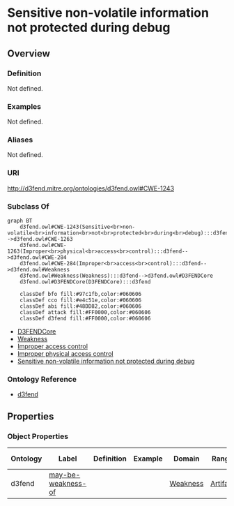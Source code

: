 # Sensitive non-volatile information not protected during debug

## Overview

### Definition
Not defined.

### Examples
Not defined.

### Aliases
Not defined.

### URI
http://d3fend.mitre.org/ontologies/d3fend.owl#CWE-1243

### Subclass Of
```mermaid
graph BT
    d3fend.owl#CWE-1243(Sensitive<br>non-volatile<br>information<br>not<br>protected<br>during<br>debug):::d3fend-->d3fend.owl#CWE-1263
    d3fend.owl#CWE-1263(Improper<br>physical<br>access<br>control):::d3fend-->d3fend.owl#CWE-284
    d3fend.owl#CWE-284(Improper<br>access<br>control):::d3fend-->d3fend.owl#Weakness
    d3fend.owl#Weakness(Weakness):::d3fend-->d3fend.owl#D3FENDCore
    d3fend.owl#D3FENDCore(D3FENDCore):::d3fend
    
    classDef bfo fill:#97c1fb,color:#060606
    classDef cco fill:#e4c51e,color:#060606
    classDef abi fill:#48DD82,color:#060606
    classDef attack fill:#FF0000,color:#060606
    classDef d3fend fill:#FF0000,color:#060606
```

- [D3FENDCore](/docs/ontology/reference/model/D3FENDCore/D3FENDCore.md)
- [Weakness](/docs/ontology/reference/model/D3FENDCore/Weakness/Weakness.md)
- [Improper access control](/docs/ontology/reference/model/D3FENDCore/Weakness/Improper%20access%20control/Improper%20access%20control.md)
- [Improper physical access control](/docs/ontology/reference/model/D3FENDCore/Weakness/Improper%20access%20control/Improper%20physical%20access%20control/Improper%20physical%20access%20control.md)
- [Sensitive non-volatile information not protected during debug](/docs/ontology/reference/model/D3FENDCore/Weakness/Improper%20access%20control/Improper%20physical%20access%20control/Sensitive%20non-volatile%20information%20not%20protected%20during%20debug/Sensitive%20non-volatile%20information%20not%20protected%20during%20debug.md)


### Ontology Reference
- [d3fend](http://d3fend.mitre.org/ontologies/d3fend.owl#)

## Properties
### Object Properties
| Ontology | Label | Definition | Example | Domain | Range | Inverse Of |
|----------|-------|------------|---------|--------|-------|------------|
| d3fend | [may-be-weakness-of](http://d3fend.mitre.org/ontologies/d3fend.owl#may-be-weakness-of) |  |  | [Weakness](/docs/ontology/reference/model/D3FENDCore/Weakness/Weakness.md) | [Artifact](/docs/ontology/reference/model/D3FENDCore/Artifact/Artifact.md) | [may-have-weakness](http://d3fend.mitre.org/ontologies/d3fend.owl#may-have-weakness) |

